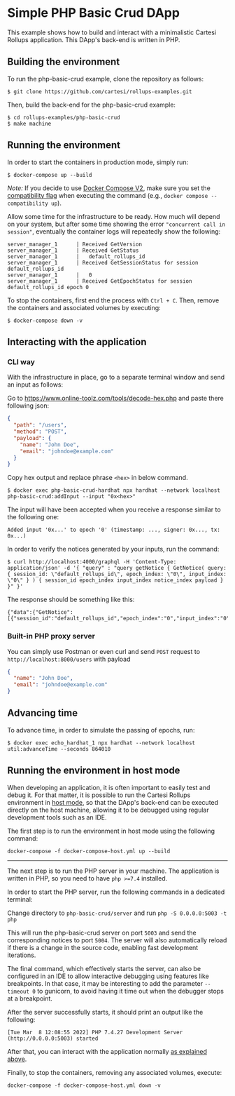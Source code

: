 # Simple PHP Basic Crud DApp

This example shows how to build and interact with a minimalistic Cartesi Rollups application. This DApp's back-end is written in PHP.

## Building the environment

To run the php-basic-crud example, clone the repository as follows:

```shell
$ git clone https://github.com/cartesi/rollups-examples.git
```

Then, build the back-end for the php-basic-crud example:

```shell
$ cd rollups-examples/php-basic-crud
$ make machine
```

## Running the environment

In order to start the containers in production mode, simply run:

```shell
$ docker-compose up --build
```

_Note:_ If you decide to use [Docker Compose V2](https://docs.docker.com/compose/cli-command/), make sure you set the [compatibility flag](https://docs.docker.com/compose/cli-command-compatibility/) when executing the command (e.g., `docker compose --compatibility up`).

Allow some time for the infrastructure to be ready.
How much will depend on your system, but after some time showing the error `"concurrent call in session"`, eventually the container logs will repeatedly show the following:

```shell
server_manager_1      | Received GetVersion
server_manager_1      | Received GetStatus
server_manager_1      |   default_rollups_id
server_manager_1      | Received GetSessionStatus for session default_rollups_id
server_manager_1      |   0
server_manager_1      | Received GetEpochStatus for session default_rollups_id epoch 0
```

To stop the containers, first end the process with `Ctrl + C`.
Then, remove the containers and associated volumes by executing:

```shell
$ docker-compose down -v
```

## Interacting with the application

### CLI way

With the infrastructure in place, go to a separate terminal window and send an input as follows:

Go to https://www.online-toolz.com/tools/decode-hex.php and paste there following json:

```json
{
  "path": "/users",
  "method": "POST",
  "payload": {
    "name": "John Doe",
    "email": "johndoe@example.com"
  }
}
```

Copy hex output and replace phrase `<hex>` in below command.

```shell
$ docker exec php-basic-crud-hardhat npx hardhat --network localhost php-basic-crud:addInput --input "0x<hex>"
```

The input will have been accepted when you receive a response similar to the following one:

```shell
Added input '0x...' to epoch '0' (timestamp: ..., signer: 0x..., tx: 0x...)
```

In order to verify the notices generated by your inputs, run the command:

```shell
$ curl http://localhost:4000/graphql -H 'Content-Type: application/json' -d '{ "query" : "query getNotice { GetNotice( query: { session_id: \"default_rollups_id\", epoch_index: \"0\", input_index: \"0\" } ) { session_id epoch_index input_index notice_index payload } }" }'
```

The response should be something like this:

```shell
{"data":{"GetNotice":[{"session_id":"default_rollups_id","epoch_index":"0","input_index":"0","notice_index":"0","payload":"63617274657369da"}]}}
```

### Built-in PHP proxy server

You can simply use Postman or even curl and send `POST` request to `http://localhost:8000/users` with payload

```json
{
  "name": "John Doe",
  "email": "johndoe@example.com"
}
```

## Advancing time

To advance time, in order to simulate the passing of epochs, run:

```shell
$ docker exec echo_hardhat_1 npx hardhat --network localhost util:advanceTime --seconds 864010
```

## Running the environment in host mode

When developing an application, it is often important to easily test and debug it. For that matter, it is possible to run the Cartesi Rollups environment in [host mode](../README.md#host-mode), so that the DApp's back-end can be executed directly on the host machine, allowing it to be debugged using regular development tools such as an IDE.

The first step is to run the environment in host mode using the following command:

```shell
docker-compose -f docker-compose-host.yml up --build
```
---

The next step is to run the PHP server in your machine. The application is written in PHP, so you need to have `php >=7.4` installed.

In order to start the PHP server, run the following commands in a dedicated terminal:

Change directory to `php-basic-crud/server` and run `php -S 0.0.0.0:5003 -t php`

This will run the php-basic-crud server on port `5003` and send the corresponding notices to port `5004`. The server will also automatically reload if there is a change in the source code, enabling fast development iterations.

The final command, which effectively starts the server, can also be configured in an IDE to allow interactive debugging using features like breakpoints. In that case, it may be interesting to add the parameter `--timeout 0` to gunicorn, to avoid having it time out when the debugger stops at a breakpoint.

After the server successfully starts, it should print an output like the following:

```
[Tue Mar  8 12:08:55 2022] PHP 7.4.27 Development Server (http://0.0.0.0:5003) started
```

After that, you can interact with the application normally [as explained above](#interacting-with-the-application).

Finally, to stop the containers, removing any associated volumes, execute:

```shell
docker-compose -f docker-compose-host.yml down -v
```
